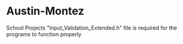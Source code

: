 # Austin-Montez
School Projects
"Input_Validation_Extended.h" file is required for the programs to function properly
